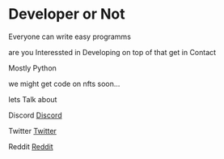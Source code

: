 # Developer or Not 

Everyone can write easy programms


are you Interessted in Developing on top of that get in Contact 

Mostly Python

we might get code on nfts soon...

lets Talk about 

Discord [Discord](https://discord.gg/3cH32c9QyU)

Twitter
[Twitter](https://twitter.com/pixel0x0?t=nsaKoRamOmZt1i1Wc5sHLQ\&s=09)

Reddit
[Reddit](https://reddit.com/r/bobopixeloxo\_pub/?utm\_medium=android\_app\&utm\_source=share)

